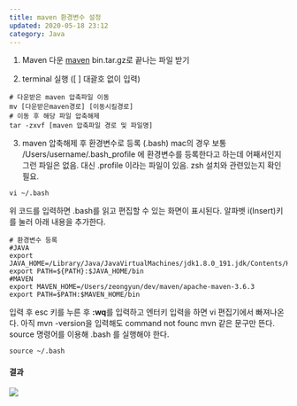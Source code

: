 ```yaml
---
title: maven 환경변수 설정
updated: 2020-05-18 23:12
category: Java
---
```

1. Maven 다운
[maven](http://maven.apache.org/download.cgi)
bin.tar.gz로 끝나는 파일 받기

2. terminal 실행 ([ ] 대괄호 없이 입력)
```terminal
# 다운받은 maven 압축파일 이동
mv [다운받은maven경로] [이동시킬경로]
# 이동 후 해당 파일 압축해제
tar -zxvf [maven 압축파일 경로 및 파일명]
```

3. maven 압축해제 후 환경변수로 등록 (.bash)
mac의 경우 보통 /Users/username/.bash_profile 에 환경변수를 등록한다고 하는데 어째서인지 그런 파일은 없음. 대신 .profile 이라는 파일이 있음. zsh 설치와 관련있는지 확인 필요.
```terminal
vi ~/.bash
```
위 코드를 입력하면 .bash를 읽고 편집할 수 있는 화면이 표시된다.
알파벳 i(Insert)키를 눌러 아래 내용을 추가한다. 

```terminal
# 환경변수 등록
#JAVA
export JAVA_HOME=/Library/Java/JavaVirtualMachines/jdk1.8.0_191.jdk/Contents/Home
export PATH=${PATH}:$JAVA_HOME/bin
#MAVEN
export MAVEN_HOME=/Users/zeongyun/dev/maven/apache-maven-3.6.3
export PATH=$PATH:$MAVEN_HOME/bin
```

입력 후 esc 키를 누른 후  **:wq**를 입력하고 엔터키 입력을 하면 vi 편집기에서 빠져나온다. 아직 mvn -version을 입력해도 command not founc mvn 같은 문구만 뜬다. source 명령어를 이용해 .bash 를 
실행해야 한다.
```terminal
source ~/.bash
```

#### 결과
<a href="https://raw.githubusercontent.com/rlawjddbs/rlawjddbs.github.io/master/_posts/imgs/0518/result.png" style="border-bottom:0;" target="_new">![](https://raw.githubusercontent.com/rlawjddbs/rlawjddbs.github.io/master/_posts/imgs/0518/result.png)</a>
